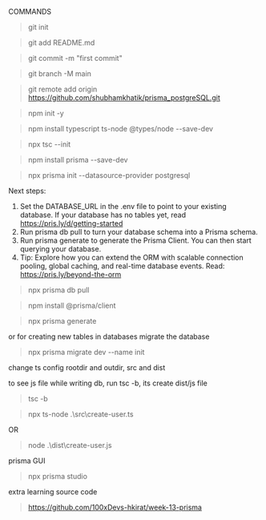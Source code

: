 COMMANDS
> git init

> git add README.md

> git commit -m "first commit"

> git branch -M main

> git remote add origin https://github.com/shubhamkhatik/prisma_postgreSQL.git

>npm init -y

> npm install typescript ts-node @types/node --save-dev

> npx tsc --init

> npm install prisma --save-dev

> npx prisma init --datasource-provider postgresql


Next steps:
1. Set the DATABASE_URL in the .env file to point to your existing database. If your database has no tables yet, read https://pris.ly/d/getting-started
2. Run prisma db pull to turn your database schema into a Prisma schema.
3. Run prisma generate to generate the Prisma Client. You can then start querying your database.
4. Tip: Explore how you can extend the ORM with scalable connection pooling, global caching, and real-time database events. Read: https://pris.ly/beyond-the-orm


> npx prisma db pull

> npm install @prisma/client

> npx prisma generate

or for creating new tables in databases migrate the database

>npx prisma migrate dev --name init

change ts config rootdir and outdir, src and dist

to see js file while writing db, run tsc -b, its create dist/js file


>tsc -b  

> npx ts-node .\src\create-user.ts

OR 

> node .\dist\create-user.js

prisma GUI

>npx prisma studio


extra learning source code

>https://github.com/100xDevs-hkirat/week-13-prisma









